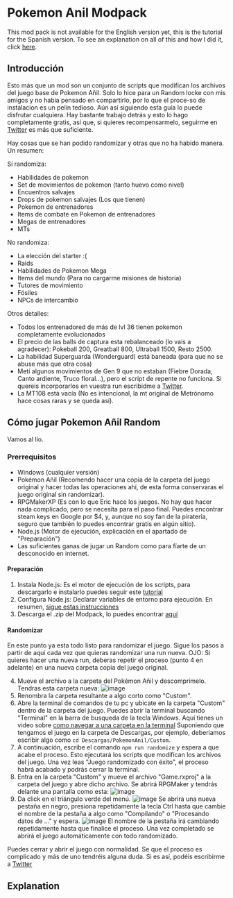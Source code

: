 # Pokemon Anil Modpack

This mod pack is not available for the English version yet, this is the tutorial for the Spanish version. To see an explanation on all of this and how I did it, click [here](/Explanation).

## Introducción
Esto más que un mod son un conjunto de scripts que modifican los archivos del juego base de Pokemon Añil. Solo lo hice para un Random locke con mis amigos y no habia pensado en compartirlo, por lo que el proce-so de instalacion es un pelín tedioso. Aún así siguiendo esta guía lo puede disfrutar cualquiera. Hay bastante trabajo detrás y esto lo hago completamente gratis, así que, si quieres recompensarmelo, seguirme en [Twitter](https://twitter.com/JoelMustDeploy) es más que suficiente.

Hay cosas que se han podido randomizar y otras que no ha habido manera. Un resumen:

Sí randomiza:
- Habilidades de pokemon
- Set de movimientos de pokemon (tanto huevo como nivel)
- Encuentros salvajes
- Drops de pokemon salvajes (Los que tienen)
- Pokemon de entrenadores
- Items de combate en Pokemon de entrenadores
- Megas de entrenadores
- MTs

No randomiza:
- La elección del starter :(
- Raids
- Habilidades de Pokemon Mega
- Items del mundo (Para no cargarme misiones de historia)
- Tutores de movimiento
- Fósiles
- NPCs de intercambio

Otros detalles:
- Todos los entrenadored de más de lvl 36 tienen pokemon completamente evolucionados
- El precio de las balls de captura esta rebalanceado (lo vais a agradecer): Pokeball 200, Greatball 800, Ultraball 1500, Resto 2500.
- La habilidad Superguarda (Wonderguard) está baneada (para que no se abuse más que otra cosa)
- Metí algunos movimientos de Gen 9 que no estaban (Fiebre Dorada, Canto ardiente, Truco floral...), pero el script de repente no funciona. Si quereis incorporarlos en vuestra run escribidme a [Twitter](https://twitter.com/JoelMustDeploy).
- La MT108 está vacía (No es intencional, la mt original de Metrónomo hace cosas raras y se queda así).

## Cómo jugar Pokemon Añil Random

Vamos al lío.

### Prerrequisitos

- Windows (cualquier versión)
- Pokémon Añil (Recomendo hacer una copia de la carpeta del juego original y hacer todas las operaciones ahí, de esta forma conservaras el juego original sin randomizar).
- RPGMakerXP (Es con lo que Eric hace los juegos. No hay que hacer nada complicado, pero se necesita para el paso final. Puedes encontrar steam keys en Google por $4, y, aunque no soy fan de la piratería, seguro que también lo puedes encontrar gratis en algún sitio).
- Node.js (Motor de ejecución, explicación en el apartado de "Preparación")
- Las suficientes ganas de jugar un Random como para fíarte de un desconocido en internet.

#### Preparación

1. Instala Node.js: Es el motor de ejecución de los scripts, para descargarlo e instalarlo puedes seguir este [tutorial](https://www.youtube.com/watch?v=0Tdjselvxq0&ab_channel=TareaCompleto)
2. Configura Node.js: Declarar variables de entorno para ejecución. En resumen, [sigue estas instrucciones](https://bertofern.wordpress.com/2019/01/08/solucion-node-js-npm-no-reconocido-como-comando-interno-o-externo/)
3. Descarga el .zip del Modpack, lo puedes encontrar [aquí](https://www.mediafire.com/file/h3nxl2qarx7hg6i/PokemonAnilModpack-master.zip/file)

#### Randomizar

En este punto ya esta todo listo para randomizar el juego. Sigue los pasos a partir de aqui cada vez que quieras randomizar una run nueva. OJO: Si quieres hacer una nueva run, deberas repetir el proceso (punto 4 en adelante) en una nueva carpeta copia del juego original.

4. Mueve el archivo a la carpeta del Pokémon Añil y descomprimelo. Tendras esta carpeta nueva:
![image](https://github.com/joelkm/PokemonAnilModpack/assets/109240974/03410ac8-05d8-4c69-981d-238b9d7cdf92)
5. Renombra la carpeta resultante a algo corto como "Custom".
6. Abre la terminal de comandos de tu pc y ubicate en la carpeta "Custom" dentro de la carpeta del juego. Puedes abrir la terminal buscando "Terminal" en la barra de busqueda de la tecla Windows. Aquí tienes un video sobre [como navegar a una carpeta en la terminal](https://www.youtube.com/watch?v=OEhp7WJJKzs&ab_channel=YoAndroide) Suponiendo que tengamos el juego en la carpeta de Descargas, por ejemplo, deberiamos escribir algo como `cd Descargas/PokemonAnil/Custom`.
7. A continuación, escribe el comando
`npm run randomize`
y espera a que acabe el proceso. Esto ejecutará los scripts que modifican los archivos del juego. Una vez leas "Juego randomizado con éxito", el proceso habrá acabado y podrás cerrar la terminal.
8. Entra en la carpeta "Custom" y mueve el archivo "Game.rxproj" a la carpeta del juego y abre dicho archivo. Se abrirá RPGMaker y tendrás delante una pantalla como esta:
![image](https://github.com/joelkm/PokemonAnilModpack/assets/109240974/a3fff0d9-ccd4-42bd-86a5-e6fddde2577b)
9. Da click en el triángulo verde del menú.
![image](https://github.com/joelkm/PokemonAnilModpack/assets/109240974/b3d0d0be-ec3e-4b79-a300-74da60add3be)
Se abrira una nueva pestaña en negro, presiona repetidamente la tecla Ctrl hasta que cambie el nombre de la pestaña a algo como "Compilando" o "Procesando datos de ..." y espera.
![image](https://github.com/joelkm/PokemonAnilModpack/assets/109240974/0cd9a957-7495-40ea-b24c-ebeef90996af)
El nombre de la pestaña irá cambiando repetidamente hasta que finalice el proceso. Una vez completado se abrirá el juego automáticamente con todo randomizado.

Puedes cerrar y abrir el juego con normalidad. Se que el proceso es complicado y más de uno tendréis alguna duda. Si es así, podéis escribirme a [Twitter](https://twitter.com/JoelMustDeploy)

## Explanation
